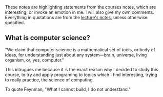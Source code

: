 These notes are highlighting statements from the courses notes, which are interesting, or invoke an emotion in me. I will also give my own comments. Everything in quotations are from the [lecture's notes](https://ocw.mit.edu/courses/6-045j-automata-computability-and-complexity-spring-2011/resources/mit6_045js11_lec01/), unless otherwise specified.

What is computer science?
---
"We claim that computer science is a mathematical set of
tools, or body of ideas, for understanding just about any system—brain, universe, living organism, or, yes, computer."

This intrugues me because it is the exact reason why I decided to study this course, to try and apply programing to topics which I find interesting, trying to really practice, the science of computing.

To quote Feynman, "What I cannot build, I do not understand."


